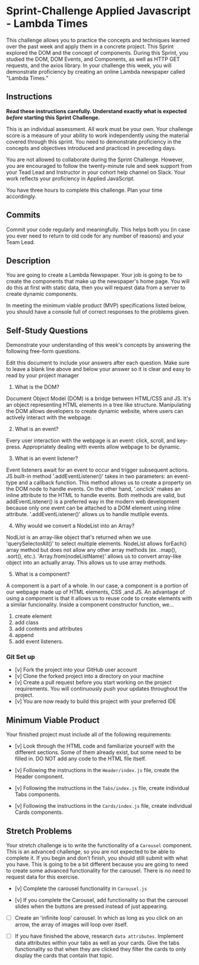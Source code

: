 # Sprint-Challenge Applied Javascript - Lambda Times

This challenge allows you to practice the concepts and techniques learned over the past week and apply them in a concrete project. This Sprint explored the DOM and the concept of components. During this Sprint, you studied the DOM, DOM Events, and Components, as well as HTTP GET requests, and the axios library. In your challenge this week, you will demonstrate proficiency by creating an online Lambda newspaper called "Lambda Times."

## Instructions

**Read these instructions carefully. Understand exactly what is expected _before_ starting this Sprint Challenge.**

This is an individual assessment. All work must be your own. Your challenge score is a measure of your ability to work independently using the material covered through this sprint. You need to demonstrate proficiency in the concepts and objectives introduced and practiced in preceding days.

You are not allowed to collaborate during the Sprint Challenge. However, you are encouraged to follow the twenty-minute rule and seek support from your Tead Lead and Instructor in your cohort help channel on Slack. Your work reflects your proficiency in Applied JavaScript.

You have three hours to complete this challenge. Plan your time accordingly.

## Commits

Commit your code regularly and meaningfully. This helps both you (in case you ever need to return to old code for any number of reasons) and your Team Lead.

## Description

You are going to create a Lambda Newspaper. Your job is going to be to create the components that make up the newspaper's home page. You will do this at first with static data, then you will request data from a server to create dynamic components.

In meeting the minimum viable product (MVP) specifications listed below, you should have a console full of correct responses to the problems given.

## Self-Study Questions

Demonstrate your understanding of this week's concepts by answering the following free-form questions.

Edit this document to include your answers after each question. Make sure to leave a blank line above and below your answer so it is clear and easy to read by your project manager

1. What is the DOM?

Document Object Model (DOM) is a bridge between HTML/CSS and JS. It's an object representing HTML elements in a tree like structure. Manipulating the DOM allows developers to create dynamic website, where users can actively interact with the webpage.

2. What is an event?

Every user interaction with the webpage is an event: click, scroll, and key-press. Appropriately dealing with events allow webpage to be dynamic.

3. What is an event listener?

Event listeners await for an event to occur and trigger subsequent actions. JS built-in method '.addEventListener()' takes in two parameters: an event-type and a callback function. This method allows us to create a property on the DOM node to handle events. On the other hand, '.onclick' makes an inline attribute to the HTML to handle events. Both methods are valid, but addEventListener() is a preferred way in the modern web development because only one event can be attached to a DOM element using inline attribute. '.addEventListener()' allows us to handle mutliple events.

4. Why would we convert a NodeList into an Array?

NodList is an array-like object that's returned when we use 'querySelectorAll()' to select multiple elements. NodeList allows forEach() array method but does not allow any other array methods (ex. .map(), .sort(), etc.). 'Array.from(nodeListName)' allows us to convert array-like object into an actually array. This allows us to use array methods. 

5. What is a component?

A component is a part of a whole. In our case, a component is a portion of our webpage made up of HTML elements, CSS ,and JS. An advantage of using a component is that it allows us to reuse code to create elements with a similar funcionality. Inside a component constructor function, we... 

1) create element 
2) add class 
3) add contents and attributes 
4) append 
5) add event listeners.

### Git Set up

* [v] Fork the project into your GitHub user account
* [v] Clone the forked project into a directory on your machine
* [v] Create a pull request before you start working on the project requirements.  You will continuously push your updates throughout the project.
* [v] You are now ready to build this project with your preferred IDE

## Minimum Viable Product

Your finished project must include all of the following requirements:

* [v] Look through the HTML code and familiarize yourself with the different sections. Some of them already exist, but some need to be filled in. DO NOT add any code to the HTML file itself.

* [v] Following the instructions in the `Header/index.js` file, create the Header component. 

* [v] Following the instructions in the `Tabs/index.js` file, create individual Tabs components.

* [v] Following the instructions in the `Cards/index.js` file, create individual Cards components.

## Stretch Problems

Your stretch challenge is to write the functionality of a `Carousel` component. This is an advanced challenge, so you are not expected to be able to complete it. If you begin and don't finish, you should still submit with what you have. This is going to be a bit different because you are going to need to create some advanced functionality for the carousel. There is no need to request data for this exercise.

* [v] Complete the carousel functionality in `Carousel.js`

* [v] If you complete the Carousel, add functionality so that the carousel slides when the buttons are pressed instead of just appearing.

* [ ] Create an 'infinite loop' carousel. In which as long as you click on an arrow, the array of images will loop over itself.

* [ ] If you have finished the above, research `data attributes`. Implement data attributes within your tabs as well as your cards. Give the tabs functionality so that when they are clicked they filter the cards to only display the cards that contain that topic.
